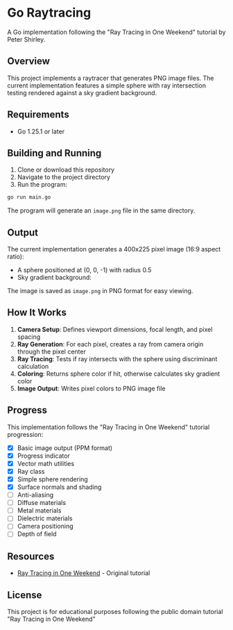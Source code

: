 # Go Raytracing

A Go implementation following the "Ray Tracing in One Weekend" tutorial by Peter Shirley.

## Overview

This project implements a raytracer that generates PNG image files. The current implementation features a simple sphere with ray intersection testing rendered against a sky gradient background.

## Requirements

- Go 1.25.1 or later

## Building and Running

1. Clone or download this repository
2. Navigate to the project directory
3. Run the program:

```bash
go run main.go
```

The program will generate an `image.png` file in the same directory.

## Output

The current implementation generates a 400x225 pixel image (16:9 aspect ratio):

- A sphere positioned at (0, 0, -1) with radius 0.5
- Sky gradient background:

The image is saved as `image.png` in PNG format for easy viewing.

## How It Works

1. **Camera Setup**: Defines viewport dimensions, focal length, and pixel spacing
2. **Ray Generation**: For each pixel, creates a ray from camera origin through the pixel center
3. **Ray Tracing**: Tests if ray intersects with the sphere using discriminant calculation
4. **Coloring**: Returns sphere color if hit, otherwise calculates sky gradient color
5. **Image Output**: Writes pixel colors to PNG image file

## Progress

This implementation follows the "Ray Tracing in One Weekend" tutorial progression:

- [x] Basic image output (PPM format)
- [x] Progress indicator
- [x] Vector math utilities
- [x] Ray class
- [x] Simple sphere rendering
- [x] Surface normals and shading
- [ ] Anti-aliasing
- [ ] Diffuse materials
- [ ] Metal materials
- [ ] Dielectric materials
- [ ] Camera positioning
- [ ] Depth of field

## Resources

- [Ray Tracing in One Weekend](https://raytracing.github.io/books/RayTracingInOneWeekend.html) - Original tutorial

## License

This project is for educational purposes following the public domain tutorial "Ray Tracing in One Weekend"
